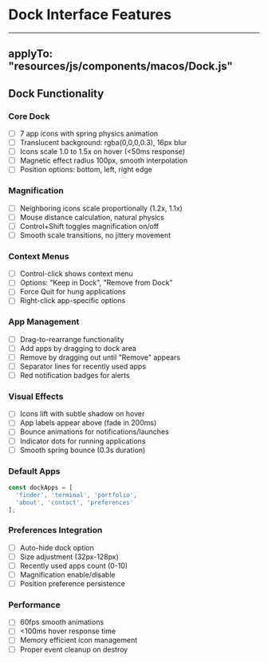 # Dock Interface Features

---
applyTo: "resources/js/components/macos/Dock.js"
---

## Dock Functionality

### Core Dock
- [ ] 7 app icons with spring physics animation
- [ ] Translucent background: rgba(0,0,0,0.3), 16px blur
- [ ] Icons scale 1.0 to 1.5x on hover (<50ms response)
- [ ] Magnetic effect radius 100px, smooth interpolation
- [ ] Position options: bottom, left, right edge

### Magnification
- [ ] Neighboring icons scale proportionally (1.2x, 1.1x)
- [ ] Mouse distance calculation, natural physics
- [ ] Control+Shift toggles magnification on/off
- [ ] Smooth scale transitions, no jittery movement

### Context Menus
- [ ] Control-click shows context menu
- [ ] Options: "Keep in Dock", "Remove from Dock"
- [ ] Force Quit for hung applications
- [ ] Right-click app-specific options

### App Management
- [ ] Drag-to-rearrange functionality
- [ ] Add apps by dragging to dock area
- [ ] Remove by dragging out until "Remove" appears
- [ ] Separator lines for recently used apps
- [ ] Red notification badges for alerts

### Visual Effects
- [ ] Icons lift with subtle shadow on hover
- [ ] App labels appear above (fade in 200ms)
- [ ] Bounce animations for notifications/launches
- [ ] Indicator dots for running applications
- [ ] Smooth spring bounce (0.3s duration)

### Default Apps
```javascript
const dockApps = [
  'finder', 'terminal', 'portfolio', 
  'about', 'contact', 'preferences'
];
```

### Preferences Integration
- [ ] Auto-hide dock option
- [ ] Size adjustment (32px-128px)
- [ ] Recently used apps count (0-10)
- [ ] Magnification enable/disable
- [ ] Position preference persistence

### Performance
- [ ] 60fps smooth animations
- [ ] <100ms hover response time
- [ ] Memory efficient icon management
- [ ] Proper event cleanup on destroy